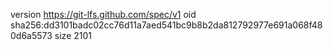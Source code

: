 version https://git-lfs.github.com/spec/v1
oid sha256:dd3101badc02cc76d11a7aed541bc9b8b2da812792977e691a068f480d6a5573
size 2101
